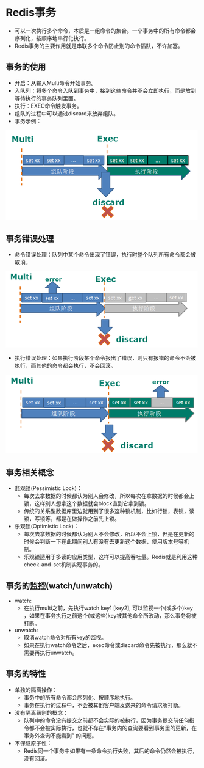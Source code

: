 # Redis事务

  - 可以一次执行多个命令，本质是一组命令的集合。一个事务中的所有命令都会序列化，按顺序地串行化执行。
  - Redis事务的主要作用就是串联多个命令防止别的命令插队，不许加塞。
  
## 事务的使用

  - 开启：从输入Multi命令开始事务。
  - 入队列：将多个命令入队到事务中，接到这些命令并不会立即执行，而是放到等待执行的事务队列里面。
  - 执行：EXEC命令触发事务。
  - 组队的过程中可以通过discard来放弃组队。
  - 事务示例：
  
  ![事务示例](./图片/事务示例.PNG)
  
## 事务错误处理

  - 命令错误处理：队列中某个命令出现了错误，执行时整个队列所有命令都会被取消。
  
  ![命令错误处理](./图片/命令错误处理.PNG)
  
  - 执行错误处理：如果执行阶段某个命令报出了错误，则只有报错的命令不会被执行，而其他的命令都会执行，不会回滚。
  
  ![执行错误处理](./图片/执行错误处理.PNG)
  
## 事务相关概念

  - 悲观锁(Pessimistic Lock)：
    - 每次去拿数据的时候都认为别人会修改，所以每次在拿数据的时候都会上锁，这样别人想拿这个数据就会block直到它拿到锁。
    - 传统的关系型数据库里边就用到了很多这种锁机制，比如行锁，表锁，读锁，写锁等，都是在做操作之前先上锁。
  - 乐观锁(Optimistic Lock)：
    - 每次去拿数据的时候都认为别人不会修改，所以不会上锁，但是在更新的时候会判断一下在此期间别人有没有去更新这个数据，使用版本号等机制。
    - 乐观锁适用于多读的应用类型，这样可以提高吞吐量。Redis就是利用这种check-and-set机制实现事务的。
    
## 事务的监控(watch/unwatch)

  - watch: 
    - 在执行multi之前，先执行watch key1 [key2], 可以监视一个(或多个)key ，如果在事务执行之前这个(或这些)key被其他命令所改动，那么事务将被打断。
  - unwatch:
    - 取消watch命令对所有key的监视。
    - 如果在执行watch命令之后，exec命令或discard命令先被执行，那么就不需要再执行unwatch。
    
## 事务的特性

  - 单独的隔离操作：
    - 事务中的所有命令都会序列化、按顺序地执行。
    - 事务在执行的过程中，不会被其他客户端发送来的命令请求所打断。
  - 没有隔离级别的概念：
    - 队列中的命令没有提交之前都不会实际的被执行，因为事务提交前任何指令都不会被实际执行，也就不存在“事务内的查询要看到事务里的更新，在事务外查询不能看到”
的问题。
  - 不保证原子性：
    - Redis同一个事务中如果有一条命令执行失败，其后的命令仍然会被执行，没有回滚。

      
  
